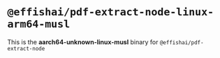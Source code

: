 # `@effishai/pdf-extract-node-linux-arm64-musl`

This is the **aarch64-unknown-linux-musl** binary for `@effishai/pdf-extract-node`
